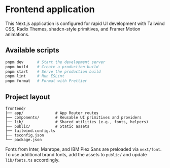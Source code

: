 # Frontend application

This Next.js application is configured for rapid UI development with Tailwind CSS, Radix Themes, shadcn-style primitives, and Framer Motion animations.

## Available scripts

```bash
pnpm dev      # Start the development server
pnpm build    # Create a production build
pnpm start    # Serve the production build
pnpm lint     # Run ESLint
pnpm format   # Format with Prettier
```

## Project layout

```
frontend/
├── app/              # App Router routes
├── components/       # Reusable UI primitives and providers
├── lib/              # Shared utilities (e.g., fonts, helpers)
├── public/           # Static assets
├── tailwind.config.ts
├── tsconfig.json
└── package.json
```

Fonts from Inter, Manrope, and IBM Plex Sans are preloaded via `next/font`. To use additional brand fonts, add the assets to `public/` and update `lib/fonts.ts` accordingly.
